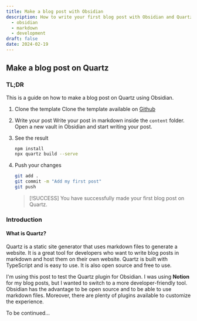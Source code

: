 ```yaml
---
title: Make a blog post with Obsidian
description: How to write your first blog post with Obsidian and Quartz
  - obsidian
  - markdown
  - development
draft: false
date: 2024-02-19
---
```


## Make a blog post on Quartz

### TL;DR

This is a guide on how to make a blog post on Quartz using Obsidian.

1. Clone the template
   Clone the template available on [Github](https://github.com/new?template_name=quartz&template_owner=jackyzha0)
2. Write your post
   Write your post in markdown inside the `content` folder. Open a new vault in Obsidian and start writing your post.
3. See the result

   ```bash
   npm install
   npx quartz build --serve
   ```

4. Push your changes

   ```bash
   git add .
   git commit -m "Add my first post"
   git push
   ```

   > [!SUCCESS]
   > You have successfully made your first blog post on Quartz.

### Introduction

#### What is Quartz?

Quartz is a static site generator that uses markdown files to generate a website. It is a great tool for developers who want to write blog posts in markdown and host them on their own website. Quartz is built with TypeScript and is easy to use. It is also open source and free to use.

I'm using this post to test the Quartz plugin for Obsidian. I was using **Notion** for my blog posts, but I wanted to switch to a more developer-friendly tool.
Obsidian has the advantage to be open source and to be able to use markdown files. Moreover, there are plenty of plugins available to customize the experience.

To be continued...
